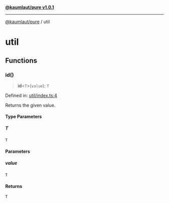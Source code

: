 [**@kaumlaut/pure v1.0.1**](README.md)

***

[@kaumlaut/pure](README.md) / util

# util

## Functions

### id()

> **id**\<`T`\>(`value`): `T`

Defined in: [util/index.ts:4](https://github.com/maxkaemmerer/pure/blob/f475113534f30f48594a78af6186d19989fb84f7/src/util/index.ts#L4)

Returns the given value.

#### Type Parameters

##### T

`T`

#### Parameters

##### value

`T`

#### Returns

`T`
